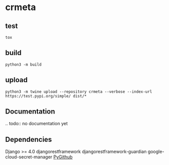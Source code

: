 # crmeta

## test

```tox```

## build

```python3 -m build```

## upload

```python3 -m twine upload --repository crmeta --verbose --index-url https://test.pypi.org/simple/ dist/*```


## Documentation

.. todo::
  no documentation yet

## Dependencies

  Django >= 4.0
  djangorestframework
  djangorestframework-guardian
  google-cloud-secret-manager
  [PyGithub](https://github.com/PyGithub/PyGithub)
